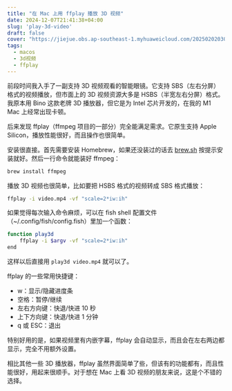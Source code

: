 ```yaml
---
title: "在 Mac 上用 ffplay 播放 3D 视频"
date: 2024-12-07T21:41:38+04:00
slug: 'play-3d-video'
draft: false
cover: "https://jiejue.obs.ap-southeast-1.myhuaweicloud.com/20250202030000561.webp"
tags:
  - macos
  - 3d视频
  - ffplay
---
```


前段时间我入手了一副支持 3D 视频观看的智能眼镜。它支持 SBS（左右分屏）格式的视频播放，但市面上的 3D 视频资源大多是 HSBS（半宽左右分屏）格式。我原本用 Bino 这款老牌 3D 播放器，但它是为 Intel 芯片开发的，在我的 M1 Mac 上经常出现卡顿。

<!--more-->

后来发现 ffplay（ffmpeg 项目的一部分）完全能满足需求。它原生支持 Apple Silicon，播放性能很好，而且操作也很简单。

安装很直接。首先需要安装 Homebrew，如果还没装过的话去 [brew.sh](https://brew.sh) 按提示安装就好。然后一行命令就能装好 ffmpeg：

```bash
brew install ffmpeg
```

播放 3D 视频也很简单，比如要把 HSBS 格式的视频转成 SBS 格式播放：

```bash
ffplay -i video.mp4 -vf "scale=2*iw:ih"
```

如果觉得每次输入命令麻烦，可以在 fish shell 配置文件（~/.config/fish/config.fish）里加一个函数：

```bash
function play3d
    ffplay -i $argv -vf "scale=2*iw:ih"
end
```

这样以后直接用 `play3d video.mp4` 就可以了。

ffplay 的一些常用快捷键：
- w：显示/隐藏进度条
- 空格：暂停/继续
- 左右方向键：快退/快进 10 秒
- 上下方向键：快退/快进 1 分钟
- q 或 ESC：退出

特别好用的是，如果视频里有内嵌字幕，ffplay 会自动显示，而且会在左右两边都显示，完全不用额外设置。

相比其他一些 3D 播放器，ffplay 虽然界面简单了些，但该有的功能都有，而且性能很好，用起来很顺手。对于想在 Mac 上看 3D 视频的朋友来说，这是个不错的选择。

